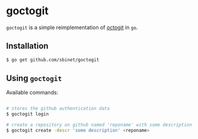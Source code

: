 goctogit
========

``goctogit`` is a simple reimplementation of
[octogit](https://github.com/myusuf3/octogit) in ``go``.

Installation
------------

```sh
$ go get github.com/sbinet/goctogit
```

Using ``goctogit``
------------------

Available commands:

```sh

# stores the github authentication data
$ goctogit login

# create a repository on github named 'reponame' with some description
$ goctogit create -descr 'some description' <reponame>

```

